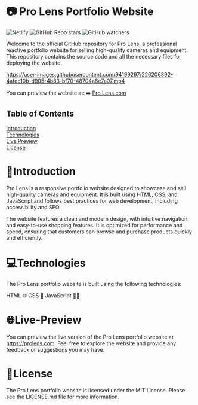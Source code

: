 
# 📷 Pro Lens Portfolio Website
![Netlify](https://img.shields.io/netlify/7c4520d3-79ae-4500-8fe7-ef50564f00b6)   ![GitHub Repo stars](https://img.shields.io/github/stars/uncodedwolf/pro-lens) ![GitHub watchers](https://img.shields.io/github/watchers/uncodedwolf/pro-lens?style=social)

Welcome to the official GitHub repository for Pro Lens, a professional reactive portfolio website for selling high-quality cameras and equipment. 
This repository contains the source code and all the necessary files for deploying the website. 

https://user-images.githubusercontent.com/94199297/226206892-4afdc10b-d905-4b83-bf70-48704a8e7a07.mp4 

You can preview the website at: ➡️   [Pro Lens.com](https://prolensdemo.netlify.app/)


## Table of Contents  
[Introduction](#introduction)  
[Technologies](#technologies)  
[Live Preview](#live-preview)   
[License](#license)

# 📝Introduction
Pro Lens is a responsive portfolio website designed to showcase and sell high-quality cameras and equipment. It is built using HTML, CSS, and JavaScript and follows best practices for web development, including accessibility and SEO.

The website features a clean and modern design, with intuitive navigation and easy-to-use shopping features. It is optimized for performance and speed, ensuring that customers can browse and purchase products quickly and efficiently.

# 💻Technologies
The Pro Lens portfolio website is built using the following technologies:

HTML 🌐
CSS 🎨
JavaScript 🧑‍💻

# 🌐Live-Preview
You can preview the live version of the Pro Lens portfolio website at https://prolens.com. 
Feel free to explore the website and provide any feedback or suggestions you may have.

# 📜License
The Pro Lens portfolio website is licensed under the MIT License. Please see the LICENSE.md file for more information.
